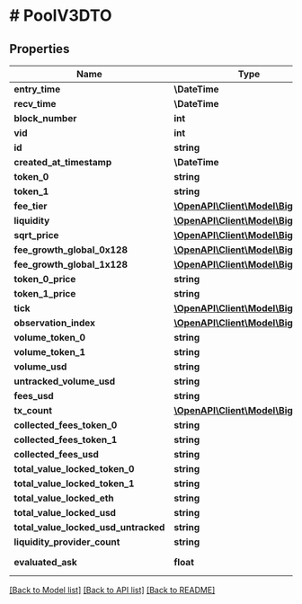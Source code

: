 # # PoolV3DTO

## Properties

Name | Type | Description | Notes
------------ | ------------- | ------------- | -------------
**entry_time** | **\DateTime** |  | [optional]
**recv_time** | **\DateTime** |  | [optional]
**block_number** | **int** |  | [optional]
**vid** | **int** |  | [optional]
**id** | **string** |  | [optional]
**created_at_timestamp** | **\DateTime** |  | [optional]
**token_0** | **string** |  | [optional]
**token_1** | **string** |  | [optional]
**fee_tier** | [**\OpenAPI\Client\Model\BigInteger**](BigInteger.md) |  | [optional]
**liquidity** | [**\OpenAPI\Client\Model\BigInteger**](BigInteger.md) |  | [optional]
**sqrt_price** | [**\OpenAPI\Client\Model\BigInteger**](BigInteger.md) |  | [optional]
**fee_growth_global_0x128** | [**\OpenAPI\Client\Model\BigInteger**](BigInteger.md) |  | [optional]
**fee_growth_global_1x128** | [**\OpenAPI\Client\Model\BigInteger**](BigInteger.md) |  | [optional]
**token_0_price** | **string** |  | [optional]
**token_1_price** | **string** |  | [optional]
**tick** | [**\OpenAPI\Client\Model\BigInteger**](BigInteger.md) |  | [optional]
**observation_index** | [**\OpenAPI\Client\Model\BigInteger**](BigInteger.md) |  | [optional]
**volume_token_0** | **string** |  | [optional]
**volume_token_1** | **string** |  | [optional]
**volume_usd** | **string** |  | [optional]
**untracked_volume_usd** | **string** |  | [optional]
**fees_usd** | **string** |  | [optional]
**tx_count** | [**\OpenAPI\Client\Model\BigInteger**](BigInteger.md) |  | [optional]
**collected_fees_token_0** | **string** |  | [optional]
**collected_fees_token_1** | **string** |  | [optional]
**collected_fees_usd** | **string** |  | [optional]
**total_value_locked_token_0** | **string** |  | [optional]
**total_value_locked_token_1** | **string** |  | [optional]
**total_value_locked_eth** | **string** |  | [optional]
**total_value_locked_usd** | **string** |  | [optional]
**total_value_locked_usd_untracked** | **string** |  | [optional]
**liquidity_provider_count** | **string** |  | [optional]
**evaluated_ask** | **float** |  | [optional] [readonly]

[[Back to Model list]](../../README.md#models) [[Back to API list]](../../README.md#endpoints) [[Back to README]](../../README.md)
